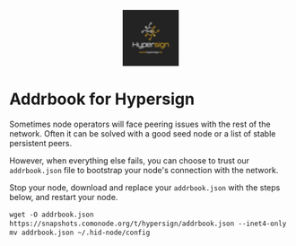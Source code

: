 <p align="center">
  <img height="100" height="auto" src="https://raw.githubusercontent.com/comonode/Install/main/logos/hypersign.png">
</p>


# Addrbook for Hypersign

Sometimes node operators will face peering issues with the rest of the network. Often it can be solved with a good seed node or a list of stable persistent peers.

However, when everything else fails, you can choose to trust our `addrbook.json` file to bootstrap your node's connection with the network.

Stop your node, download and replace your `addrbook.json` with the steps below, and restart your node.


```
wget -O addrbook.json https://snapshots.comonode.org/t/hypersign/addrbook.json --inet4-only
mv addrbook.json ~/.hid-node/config
```
